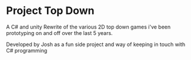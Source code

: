 # Project Top Down

A C# and unity Rewrite of the various 2D top down games i've been prototyping on and off over the last 5 years.

Developed by Josh as a fun side project and way of keeping in touch with C# programming
